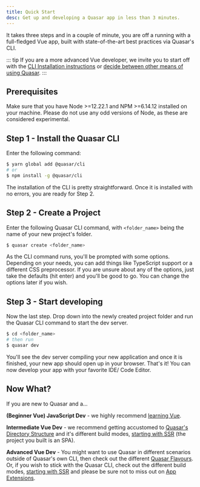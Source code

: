 ```yaml
---
title: Quick Start
desc: Get up and developing a Quasar app in less than 3 minutes.
---
```


It takes three steps and in a couple of minute, you are off a running with a full-fledged Vue app, built with state-of-the-art best practices via Quasar's CLI. 

::: tip
If you are a more advanced Vue developer, we invite you to start off with the [CLI Installation instructions](/quasar-cli/installation) or [decide between other means of using Quasar](/start/pick-quasar-flavour). 
:::

## Prerequisites
Make sure that you have Node >=12.22.1 and NPM >=6.14.12 installed on your machine. Please do not use any odd versions of Node, as these are considered experimental.

## Step 1 - Install the Quasar CLI 

Enter the following command:
```bash
$ yarn global add @quasar/cli
# or
$ npm install -g @quasar/cli
```
The installation of the CLI is pretty straightforward. Once it is installed with no errors, you are ready for Step 2.

## Step 2 - Create a Project

Enter the following Quasar CLI command, with `<folder_name>` being the name of your new project's folder.
```bash
$ quasar create <folder_name>
```

As the CLI command runs, you'll be prompted with some options. Depending on your needs, you can add things like TypeScript support or a different CSS preprocessor. If you are unsure about any of the options, just take the defaults (hit enter) and you'll be good to go. You can change the options later if you wish.


## Step 3 - Start developing

Now the last step. Drop down into the newly created project folder and run the Quasar CLI command to start the dev server. 
```bash
$ cd <folder_name>
# then run 
$ quasar dev
```

You'll see the dev server compiling your new application and once it is finished, your new app should open up in your browser. That's it! You can now develop your app with your favorite IDE/ Code Editor.

## Now What?

If you are new to Quasar and a...

**(Beginner Vue) JavaScript Dev** - we highly recommend [learning Vue](/start/how-to-use-vue). 

**Intermediate Vue Dev** - we recommend getting accustomed to [Quasar's Directory Structure](/quasar-cli/directory-structure) and it's different build modes, [starting with SSR](/quasar-cli/developing-ssr/introduction) (the project you built is an SPA). 

**Advanced Vue Dev** - You might want to use Quasar in different scenarios outside of Quasar's own CLI, then check out the different [Quasar Flavours](/start/pick-quasar-flavour). Or, if you wish to stick with the Quasar CLI, check out the different build modes, [starting with SSR](/quasar-cli/developing-ssr/introduction) and please be sure not to miss out on [App Extensions](/app-extensions/introduction).  

